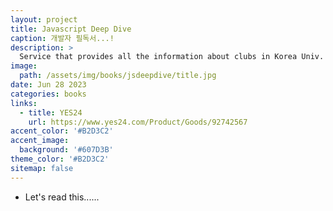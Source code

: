```yaml
---
layout: project
title: Javascript Deep Dive
caption: 개발자 필독서...!
description: >
  Service that provides all the information about clubs in Korea Univ.
image: 
  path: /assets/img/books/jsdeepdive/title.jpg
date: Jun 28 2023
categories: books
links:
  - title: YES24
    url: https://www.yes24.com/Product/Goods/92742567
accent_color: '#B2D3C2'
accent_image: 
  background: '#607D3B'
theme_color: '#B2D3C2'
sitemap: false
---
```


- Let's read this......